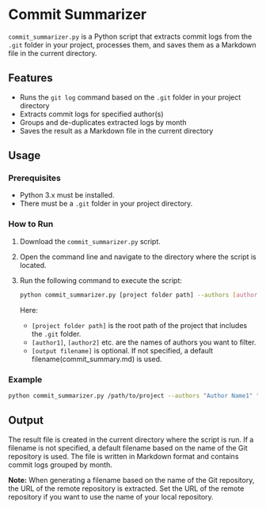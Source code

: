 # Commit Summarizer

`commit_summarizer.py` is a Python script that extracts commit logs from the `.git` folder in your project, processes them, and saves them as a Markdown file in the current directory.

## Features

- Runs the `git log` command based on the `.git` folder in your project directory
- Extracts commit logs for specified author(s)
- Groups and de-duplicates extracted logs by month
- Saves the result as a Markdown file in the current directory

## Usage

### Prerequisites

- Python 3.x must be installed.
- There must be a `.git` folder in your project directory.

### How to Run

1. Download the `commit_summarizer.py` script.
2. Open the command line and navigate to the directory where the script is located.

3. Run the following command to execute the script:

    ```bash
    python commit_summarizer.py [project folder path] --authors [author1] [author2] ... --output [output filename]
    ```

    Here:
    - `[project folder path]` is the root path of the project that includes the `.git` folder.
    - `[author1]`, `[author2]` etc. are the names of authors you want to filter.
    - `[output filename]` is optional. If not specified, a default filename(commit_summary.md) is used.

### Example

```bash
python commit_summarizer.py /path/to/project --authors "Author Name1" "Author Name2" --output my_project_commits.md
```

## Output

The result file is created in the current directory where the script is run. If a filename is not specified, a default filename based on the name of the Git repository is used. The file is written in Markdown format and contains commit logs grouped by month.

**Note:** When generating a filename based on the name of the Git repository, the URL of the remote repository is extracted. Set the URL of the remote repository if you want to use the name of your local repository.
